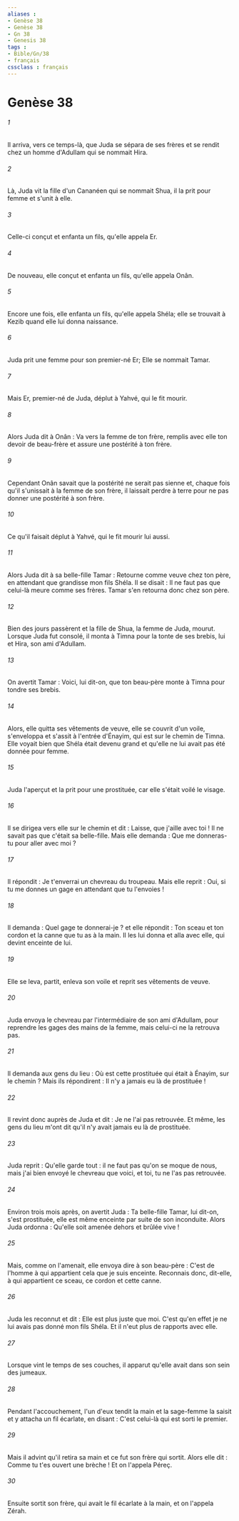 ```yaml
---
aliases : 
- Genèse 38
- Genèse 38
- Gn 38
- Genesis 38
tags : 
- Bible/Gn/38
- français
cssclass : français
---
```


# Genèse 38

###### 1
Il arriva, vers ce temps-là, que Juda se sépara de ses frères et se rendit chez un homme d'Adullam qui se nommait Hira. 
###### 2
Là, Juda vit la fille d'un Cananéen qui se nommait Shua, il la prit pour femme et s'unit à elle. 
###### 3
Celle-ci conçut et enfanta un fils, qu'elle appela Er. 
###### 4
De nouveau, elle conçut et enfanta un fils, qu'elle appela Onân. 
###### 5
Encore une fois, elle enfanta un fils, qu'elle appela Shéla; elle se trouvait à Kezib quand elle lui donna naissance.
###### 6
Juda prit une femme pour son premier-né Er; Elle se nommait Tamar. 
###### 7
Mais Er, premier-né de Juda, déplut à Yahvé, qui le fit mourir. 
###### 8
Alors Juda dit à Onân : Va vers la femme de ton frère, remplis avec elle ton devoir de beau-frère et assure une postérité à ton frère. 
###### 9
Cependant Onân savait que la postérité ne serait pas sienne et, chaque fois qu'il s'unissait à la femme de son frère, il laissait perdre à terre pour ne pas donner une postérité à son frère. 
###### 10
Ce qu'il faisait déplut à Yahvé, qui le fit mourir lui aussi. 
###### 11
Alors Juda dit à sa belle-fille Tamar : Retourne comme veuve chez ton père, en attendant que grandisse mon fils Shéla. Il se disait : Il ne faut pas que celui-là meure comme ses frères. Tamar s'en retourna donc chez son père.
###### 12
Bien des jours passèrent et la fille de Shua, la femme de Juda, mourut. Lorsque Juda fut consolé, il monta à Timna pour la tonte de ses brebis, lui et Hira, son ami d'Adullam. 
###### 13
On avertit Tamar : Voici, lui dit-on, que ton beau-père monte à Timna pour tondre ses brebis. 
###### 14
Alors, elle quitta ses vêtements de veuve, elle se couvrit d'un voile, s'enveloppa et s'assit à l'entrée d'Énayim, qui est sur le chemin de Timna. Elle voyait bien que Shéla était devenu grand et qu'elle ne lui avait pas été donnée pour femme.
###### 15
Juda l'aperçut et la prit pour une prostituée, car elle s'était voilé le visage. 
###### 16
Il se dirigea vers elle sur le chemin et dit : Laisse, que j'aille avec toi ! Il ne savait pas que c'était sa belle-fille. Mais elle demanda : Que me donneras-tu pour aller avec moi ? 
###### 17
Il répondit : Je t'enverrai un chevreau du troupeau. Mais elle reprit : Oui, si tu me donnes un gage en attendant que tu l'envoies ! 
###### 18
Il demanda : Quel gage te donnerai-je ? et elle répondit : Ton sceau et ton cordon et la canne que tu as à la main. Il les lui donna et alla avec elle, qui devint enceinte de lui. 
###### 19
Elle se leva, partit, enleva son voile et reprit ses vêtements de veuve.
###### 20
Juda envoya le chevreau par l'intermédiaire de son ami d'Adullam, pour reprendre les gages des mains de la femme, mais celui-ci ne la retrouva pas. 
###### 21
Il demanda aux gens du lieu : Où est cette prostituée qui était à Énayim, sur le chemin ? Mais ils répondirent : Il n'y a jamais eu là de prostituée ! 
###### 22
Il revint donc auprès de Juda et dit : Je ne l'ai pas retrouvée. Et même, les gens du lieu m'ont dit qu'il n'y avait jamais eu là de prostituée. 
###### 23
Juda reprit : Qu'elle garde tout : il ne faut pas qu'on se moque de nous, mais j'ai bien envoyé le chevreau que voici, et toi, tu ne l'as pas retrouvée. 
###### 24
Environ trois mois après, on avertit Juda : Ta belle-fille Tamar, lui dit-on, s'est prostituée, elle est même enceinte par suite de son inconduite. Alors Juda ordonna : Qu'elle soit amenée dehors et brûlée vive ! 
###### 25
Mais, comme on l'amenait, elle envoya dire à son beau-père : C'est de l'homme à qui appartient cela que je suis enceinte. Reconnais donc, dit-elle, à qui appartient ce sceau, ce cordon et cette canne. 
###### 26
Juda les reconnut et dit : Elle est plus juste que moi. C'est qu'en effet je ne lui avais pas donné mon fils Shéla. Et il n'eut plus de rapports avec elle.
###### 27
Lorsque vint le temps de ses couches, il apparut qu'elle avait dans son sein des jumeaux. 
###### 28
Pendant l'accouchement, l'un d'eux tendit la main et la sage-femme la saisit et y attacha un fil écarlate, en disant : C'est celui-là qui est sorti le premier. 
###### 29
Mais il advint qu'il retira sa main et ce fut son frère qui sortit. Alors elle dit : Comme tu t'es ouvert une brèche ! Et on l'appela Péreç. 
###### 30
Ensuite sortit son frère, qui avait le fil écarlate à la main, et on l'appela Zérah.
